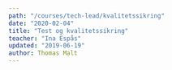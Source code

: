 ```yaml
---
path: "/courses/tech-lead/kvalitetssikring"
date: "2020-02-04"
title: "Test og kvalitetssikring"
teacher: "Ina Espås"
updated: "2019-06-19"
author: Thomas Malt
---
```

